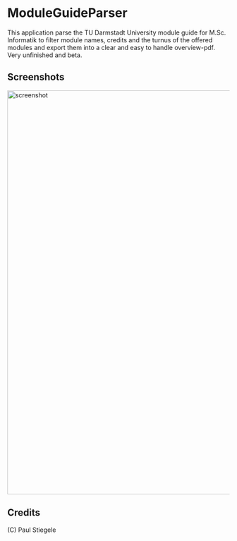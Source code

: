 # ModuleGuideParser
This application parse the TU Darmstadt University module guide for M.Sc. Informatik to filter module names, credits and the turnus of the offered modules and export them into a clear and easy to handle overview-pdf. Very unfinished and beta.

## Screenshots

<img width="916" alt="screenshot" src="https://user-images.githubusercontent.com/11317873/129968238-7a10ea97-d467-44f7-a16f-34bb26be35f8.png">


## Credits
(C) Paul Stiegele
